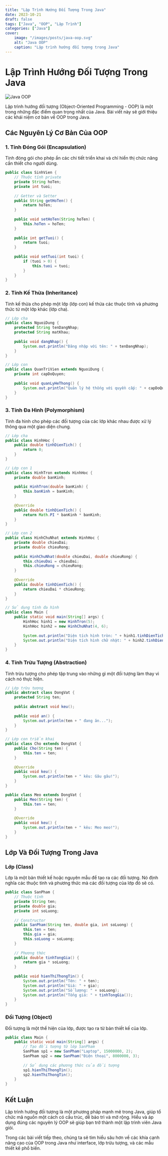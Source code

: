 ```yaml
---
title: "Lập Trình Hướng Đối Tượng Trong Java"
date: 2023-10-21
draft: false
tags: ["Java", "OOP", "Lập Trình"]
categories: ["Java"]
cover:
    image: "/images/posts/java-oop.svg"
    alt: "Java OOP"
    caption: "Lập trình hướng đối tượng trong Java"
---
```


# Lập Trình Hướng Đối Tượng Trong Java

![Java OOP](/images/posts/java-oop.svg)

Lập trình hướng đối tượng (Object-Oriented Programming - OOP) là một trong những đặc điểm quan trọng nhất của Java. Bài viết này sẽ giới thiệu các khái niệm cơ bản về OOP trong Java.

## Các Nguyên Lý Cơ Bản Của OOP

### 1. Tính Đóng Gói (Encapsulation)

Tính đóng gói cho phép ẩn các chi tiết triển khai và chỉ hiển thị chức năng cần thiết cho người dùng.

```java
public class SinhVien {
    // Thuộc tính private
    private String hoTen;
    private int tuoi;
    
    // Getter và Setter
    public String getHoTen() {
        return hoTen;
    }
    
    public void setHoTen(String hoTen) {
        this.hoTen = hoTen;
    }
    
    public int getTuoi() {
        return tuoi;
    }
    
    public void setTuoi(int tuoi) {
        if (tuoi > 0) {
            this.tuoi = tuoi;
        }
    }
}
```

### 2. Tính Kế Thừa (Inheritance)

Tính kế thừa cho phép một lớp (lớp con) kế thừa các thuộc tính và phương thức từ một lớp khác (lớp cha).

```java
// Lớp cha
public class NguoiDung {
    protected String tenDangNhap;
    protected String matKhau;
    
    public void dangNhap() {
        System.out.println("Đăng nhập với tên: " + tenDangNhap);
    }
}

// Lớp con
public class QuanTriVien extends NguoiDung {
    private int capDoQuyen;
    
    public void quanLyHeThong() {
        System.out.println("Quản lý hệ thống với quyền cấp: " + capDoQuyen);
    }
}
```

### 3. Tính Đa Hình (Polymorphism)

Tính đa hình cho phép các đối tượng của các lớp khác nhau được xử lý thông qua một giao diện chung.

```java
// Lớp cha
public class HinhHoc {
    public double tinhDienTich() {
        return 0;
    }
}

// Lớp con 1
public class HinhTron extends HinhHoc {
    private double banKinh;
    
    public HinhTron(double banKinh) {
        this.banKinh = banKinh;
    }
    
    @Override
    public double tinhDienTich() {
        return Math.PI * banKinh * banKinh;
    }
}

// Lớp con 2
public class HinhChuNhat extends HinhHoc {
    private double chieuDai;
    private double chieuRong;
    
    public HinhChuNhat(double chieuDai, double chieuRong) {
        this.chieuDai = chieuDai;
        this.chieuRong = chieuRong;
    }
    
    @Override
    public double tinhDienTich() {
        return chieuDai * chieuRong;
    }
}

// Sử dụng tính đa hình
public class Main {
    public static void main(String[] args) {
        HinhHoc hinh1 = new HinhTron(5);
        HinhHoc hinh2 = new HinhChuNhat(4, 6);
        
        System.out.println("Diện tích hình tròn: " + hinh1.tinhDienTich());
        System.out.println("Diện tích hình chữ nhật: " + hinh2.tinhDienTich());
    }
}
```

### 4. Tính Trừu Tượng (Abstraction)

Tính trừu tượng cho phép tập trung vào những gì một đối tượng làm thay vì cách nó thực hiện.

```java
// Lớp trừu tượng
public abstract class DongVat {
    protected String ten;
    
    public abstract void keu();
    
    public void an() {
        System.out.println(ten + " đang ăn...");
    }
}

// Lớp con triển khai
public class Cho extends DongVat {
    public Cho(String ten) {
        this.ten = ten;
    }
    
    @Override
    public void keu() {
        System.out.println(ten + " kêu: Gâu gâu!");
    }
}

public class Meo extends DongVat {
    public Meo(String ten) {
        this.ten = ten;
    }
    
    @Override
    public void keu() {
        System.out.println(ten + " kêu: Meo meo!");
    }
}
```

## Lớp Và Đối Tượng Trong Java

### Lớp (Class)

Lớp là một bản thiết kế hoặc nguyên mẫu để tạo ra các đối tượng. Nó định nghĩa các thuộc tính và phương thức mà các đối tượng của lớp đó sẽ có.

```java
public class SanPham {
    // Thuộc tính
    private String ten;
    private double gia;
    private int soLuong;
    
    // Constructor
    public SanPham(String ten, double gia, int soLuong) {
        this.ten = ten;
        this.gia = gia;
        this.soLuong = soLuong;
    }
    
    // Phương thức
    public double tinhTongGia() {
        return gia * soLuong;
    }
    
    public void hienThiThongTin() {
        System.out.println("Tên: " + ten);
        System.out.println("Giá: " + gia);
        System.out.println("Số lượng: " + soLuong);
        System.out.println("Tổng giá: " + tinhTongGia());
    }
}
```

### Đối Tượng (Object)

Đối tượng là một thể hiện của lớp, được tạo ra từ bản thiết kế của lớp.

```java
public class Main {
    public static void main(String[] args) {
        // Tạo đối tượng từ lớp SanPham
        SanPham sp1 = new SanPham("Laptop", 15000000, 2);
        SanPham sp2 = new SanPham("Điện thoại", 8000000, 3);
        
        // Sử dụng các phương thức của đối tượng
        sp1.hienThiThongTin();
        sp2.hienThiThongTin();
    }
}
```

## Kết Luận

Lập trình hướng đối tượng là một phương pháp mạnh mẽ trong Java, giúp tổ chức mã nguồn một cách có cấu trúc, dễ bảo trì và mở rộng. Hiểu và áp dụng đúng các nguyên lý OOP sẽ giúp bạn trở thành một lập trình viên Java giỏi.

Trong các bài viết tiếp theo, chúng ta sẽ tìm hiểu sâu hơn về các khía cạnh nâng cao của OOP trong Java như interface, lớp trừu tượng, và các mẫu thiết kế phổ biến.